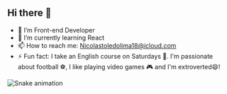 ## Hi there 👋

- 🔭 I’m Front-end Developer
- 🌱 I’m currently learning React
- 📫 How to reach me: Nicolastoledolima18@icloud.com
- ⚡ Fun fact: I take an English course on Saturdays 🗽. I'm passionate about football ⚽, I like playing video games 🎮 and I'm extroverted😄!

![Snake animation](https://github.com/nicolas-liima/blod/output/github-contribution-grid-snake-svg)

